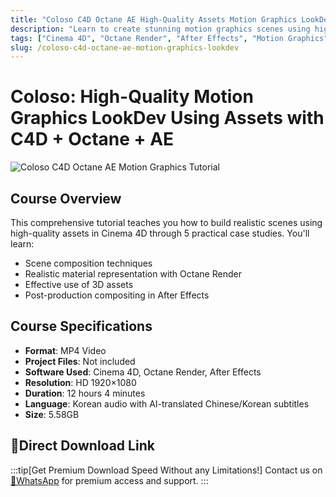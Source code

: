 ```yaml
---
title: "Coloso C4D Octane AE High-Quality Assets Motion Graphics LookDev Tutorial"
description: "Learn to create stunning motion graphics scenes using high-quality assets in Cinema 4D with Octane Render and After Effects compositing through this comprehensive tutorial with 5 practical case studies."
tags: ["Cinema 4D", "Octane Render", "After Effects", "Motion Graphics", "LookDev", "3D Rendering", "Visual Effects", "Compositing", "C4D Tutorial", "AE Tutorial"]
slug: /coloso-c4d-octane-ae-motion-graphics-lookdev
---
```


# Coloso: High-Quality Motion Graphics LookDev Using Assets with C4D + Octane + AE

![Coloso C4D Octane AE Motion Graphics Tutorial](https://www.gfxcamp.com/wp-content/uploads/2025/09/High-quality-motion-graphics-lookdev-using-assets.jpg)

## Course Overview

This comprehensive tutorial teaches you how to build realistic scenes using high-quality assets in Cinema 4D through 5 practical case studies. You'll learn:

- Scene composition techniques
- Realistic material representation with Octane Render
- Effective use of 3D assets
- Post-production compositing in After Effects

## Course Specifications

- **Format**: MP4 Video
- **Project Files**: Not included
- **Software Used**: Cinema 4D, Octane Render, After Effects
- **Resolution**: HD 1920×1080
- **Duration**: 12 hours 4 minutes
- **Language**: Korean audio with AI-translated Chinese/Korean subtitles
- **Size**: 5.58GB

## 🚀Direct Download Link
:::tip[Get Premium Download Speed Without any Limitations!]
Contact us on [💬WhatsApp](https://wa.me/+8613237610083) for premium  access and support.
:::